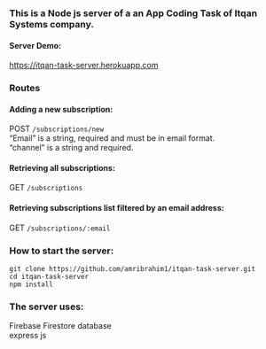 ### This is a Node js server of a an App Coding Task of Itqan Systems company.

#### Server Demo:
https://itqan-task-server.herokuapp.com

### Routes

#### Adding a new subscription:
POST `/subscriptions/new` <br>
“Email” is a string, required and must be in email format. <br>
“channel” is a string and required.

#### Retrieving all subscriptions:
GET `/subscriptions` <br>

#### Retrieving subscriptions list filtered by an email address:
GET `/subscriptions/:email` <br>

### How to start the server:

`git clone https://github.com/amribrahim1/itqan-task-server.git` <br>
`cd itqan-task-server` <br>
`npm install`

### The server uses:
Firebase Firestore database <br>
express js

